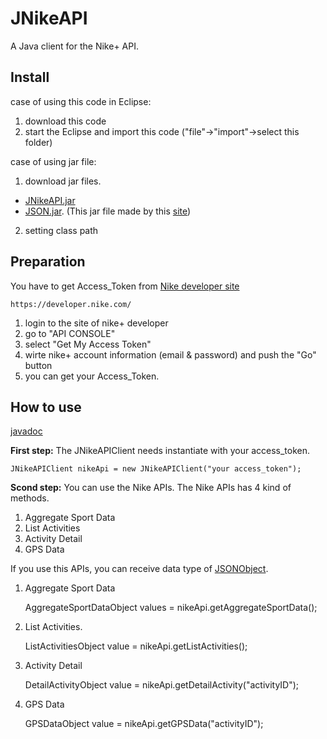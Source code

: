 JNikeAPI
========
A Java client for the Nike+ API. 

Install
--------
case of using this code in Eclipse:

1. download this code
2. start the Eclipse and import this code ("file"->"import"->select this folder)

case of using jar file:

1. download jar files. 
 - <a href="./lib">JNikeAPI.jar</a> 
 - <a href="./lib">JSON.jar</a>. (This jar file made by this <a href="http://www.json.org/java/">site</a>)
2. setting class path

Preparation
--------
You have to get Access_Token from <a href="https://developer.nike.com/">Nike developer site</a>

    https://developer.nike.com/

1. login to the site of nike+ developer
2. go to "API CONSOLE"
3. select "Get My Access Token"
4. wirte nike+ account information (email & password) and push the "Go" button
5. you can get your Access_Token. 

How to use
--------
[javadoc](http://www.ht.sfc.keio.ac.jp/~tetujin/javadoc/JNikeAPI/)
<br>

<b>First step:</b>
 The JNikeAPIClient needs instantiate with your access_token.

    JNikeAPIClient nikeApi = new JNikeAPIClient("your access_token");


<b>Scond step:</b>
 You can use the Nike APIs. The Nike APIs has 4 kind of methods. 
 1. Aggregate Sport Data
 2. List Activities
 3. Activity Detail
 4. GPS Data
 
If you use this APIs, you can receive data type of [JSONObject](https://github.com/douglascrockford/JSON-java).
 
1) Aggregate Sport Data

    AggregateSportDataObject values = nikeApi.getAggregateSportData();

2) List Activities.
    
    ListActivitiesObject value = nikeApi.getListActivities();

3) Activity Detail
    
    DetailActivityObject value = nikeApi.getDetailActivity("activityID");
    
4) GPS Data
    
    GPSDataObject value = nikeApi.getGPSData("activityID");



